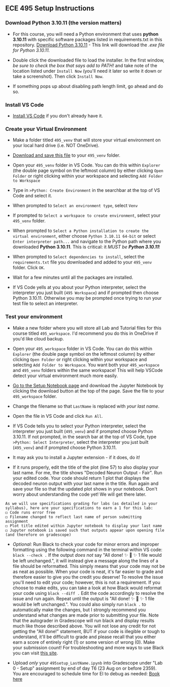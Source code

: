 ## ECE 495 Setup Instructions

### Download Python 3.10.11 (the version matters)

- For this course, you will need a Python environment that uses **python 3.10.11** with specific software packages listed in requirements.txt in this repository. [Download Python 3.10.11](https://www.python.org/ftp/python/3.10.11/python-3.10.11-amd64.exe) - This link will download the *.exe file for Python 3.10.11.*

- Double click the downloaded file to load the installer. In the first window, *be sure to check the box that says add to PATH!* and take note of the location listed under `Install Now` (you'll need it later so write it down or take a screenshot). Then click `Install Now`.

- If something pops up about disabling path length limit, go ahead and do so.

### Install VS Code

- [Install VS Code](https://code.visualstudio.com/download) if you don't already have it.

### Create your Virtual Environment

- Make a folder titled `495_venv` that will store your virtual environment on your local hard drive (i.e. NOT OneDrive). 

- [Download and save this file](_static/requirements.txt) to your `495_venv` folder.

- Open your `495_venv` folder in VS Code. You can do this within `Explorer` (the double page symbol on the leftmost column) by either clicking `Open Folder` or right clicking within your workspace and selecting `Add Folder to Workspace`

- Type in `>Python: Create Environment` in the searchbar at the top of VS Code and select it.

- When prompted to `Select an environment type`, select `Venv`

- If prompted to `Select a workspace to create environment`, select your `495_venv` folder.

- When prompted to `Select a Python installation to create the virtual environment`, either choose `Python 3.10.11 64-bit` or select `Enter interpreter path...` and navigate to the Python path where you downloaded **Python 3.10.11**. This is critical: it _MUST be **Python 3.10.11**_!  

- When prompted to `Select dependencies to install`, select the `requirements.txt` file you downloaded and added to your `495_venv` folder. Click `OK`.

- Wait for a few minutes until all the packages are installed.

- If VS Code yells at you about your Python interpreter, select the interpreter you just built (`495 Workspace`) and if prompted then choose Python 3.10.11. Otherwise you may be prompted once trying to run your test file to select an interpreter. 
  
### Test your environment

- Make a new folder where you will store all Lab and Tutorial files for this course titled `495_workspace`.  I'd recommend you do this in OneDrive if you'd like cloud backup.

- Open your `495_workspace` folder in VS Code. You can do this within `Explorer` (the double page symbol on the leftmost column) by either clicking `Open Folder` or right clicking within your workspace and selecting `Add Folder to Workspace`. You want both your `495_workspace` and `495_venv` folders within the same workspace! This will help VSCode detect your virtual environment much more easily.

- [Go to the Setup Notebook page](495setup_LastName.ipynb) and download the Jupyter Notebook by clicking the download button at the top of the page. Save the file to your `495_workspace` folder. 

- Change the filename so that `LastName` is replaced with _your last name_.

- Open the file in VS Code and click `Run All`. 

- If VS Code tells you to select your Python interpreter, select the interpreter you just built (`495_venv`) and if prompted choose Python 3.10.11. If not prompted, in the search bar at the top of VS Code, type `>Python: Select Interpreter`, select the interpreter you just built (`495_venv`) and if prompted choose Python 3.10.11.

- It may ask you to install a Jupyter extension - if it does, do it! 

- If it runs properly, edit the title of the plot (line 57) to also display your last name. For me, the title shows "Decoded Neuron Output - Fair". Run your edited code. Your code should return 1 plot that displays the decoded neuron output with your last name in the title. Run again and save your file so that the updated plot shows in your notebook. Don't worry about understanding the code yet! We will get there later.

```{Note}
As we will use specifications grading for labs (as detailed in your syllabus), here are your specifications to earn a 1 for this lab:   
◻ Code runs error free  
◻ Filename changed to reflect last name of person submitting assignment    
◻ Plot title edited within Jupyter notebook to display your last name   
◻ Jupyter notebook is saved such that outputs appear upon opening file (and therefore on gradescope)  
```  

- *Optional:* Run Black to check your code for minor errors and improper formatting using the following command in the terminal within VS code: `black --check .` If the output _does not_ say "All done! ✨ 🍰 ✨ 1 file would be left unchanged.", it will instead give a message along the lines of a file should be reformatted. This simply means that your code may not be as neat as possible. When your code is neat, it's far easier to grade and therefore easier to give you the credit you deserve! To resolve the issue you'll need to edit your code; however, this is not a requirement. If you choose to make edits, you can take a look at how Black would reformat your code using `black --diff .` Edit the code accordingly to resolve the issue and run again. Repeat until the output is "All done! ✨ 🍰 ✨ 1 file would be left unchanged.". You could also simply run `black .` to automatically make the changes, but I strongly recommend you understand what changes are made prior to submitting your file. Note that the autograder in Gradescope will run black and display results much like those described above. You will not lose any credit for not getting the "All done!" statement, BUT if your code is illegible or tough to understand, it'll be difficult to grade and please recall that you either earn a score of entirely right (1) or some version of wrong (0). Make your submission count! For troubleshooting and more ways to use Black you can visit [this site](https://black.readthedocs.io/en/stable/usage_and_configuration/the_basics.html). 

- Upload _only_ your `495setup_LastName.ipynb` into Gradescope under "Lab 0 - Setup" assignment by end of day T6 (23 Aug on or before 2359). You are encouraged to schedule time for EI to debug as needed: [Book here](https://outlook.office.com/bookwithme/user/94f514961fa3476ab9598d4a2173d076@afacademy.af.edu?anonymous&ep=plink)
